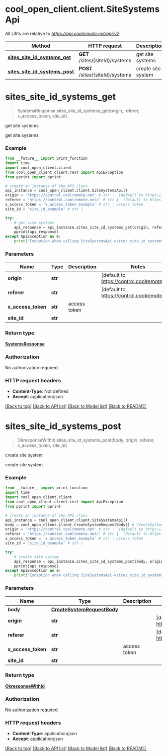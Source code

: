 # cool_open_client.client.SiteSystemsApi

All URIs are relative to *https://api.coolremote.net/api/v2*

Method | HTTP request | Description
------------- | ------------- | -------------
[**sites_site_id_systems_get**](SiteSystemsApi.md#sites_site_id_systems_get) | **GET** /sites/{siteId}/systems | get site systems
[**sites_site_id_systems_post**](SiteSystemsApi.md#sites_site_id_systems_post) | **POST** /sites/{siteId}/systems | create site system

# **sites_site_id_systems_get**
> SystemsResponse sites_site_id_systems_get(origin, referer, x_access_token, site_id)

get site systems

get site systems

### Example
```python
from __future__ import print_function
import time
import cool_open_client.client
from cool_open_client.client.rest import ApiException
from pprint import pprint

# create an instance of the API class
api_instance = cool_open_client.client.SiteSystemsApi()
origin = 'https://control.coolremote.net' # str |  (default to https://control.coolremote.net)
referer = 'https://control.coolremote.net/' # str |  (default to https://control.coolremote.net/)
x_access_token = 'x_access_token_example' # str | access token
site_id = 'site_id_example' # str | 

try:
    # get site systems
    api_response = api_instance.sites_site_id_systems_get(origin, referer, x_access_token, site_id)
    pprint(api_response)
except ApiException as e:
    print("Exception when calling SiteSystemsApi->sites_site_id_systems_get: %s\n" % e)
```

### Parameters

Name | Type | Description  | Notes
------------- | ------------- | ------------- | -------------
 **origin** | **str**|  | [default to https://control.coolremote.net]
 **referer** | **str**|  | [default to https://control.coolremote.net/]
 **x_access_token** | **str**| access token | 
 **site_id** | **str**|  | 

### Return type

[**SystemsResponse**](SystemsResponse.md)

### Authorization

No authorization required

### HTTP request headers

 - **Content-Type**: Not defined
 - **Accept**: application/json

[[Back to top]](#) [[Back to API list]](../README.md#documentation-for-api-endpoints) [[Back to Model list]](../README.md#documentation-for-models) [[Back to README]](../README.md)

# **sites_site_id_systems_post**
> OkresponseWithId sites_site_id_systems_post(body, origin, referer, x_access_token, site_id)

create site system

create site system

### Example
```python
from __future__ import print_function
import time
import cool_open_client.client
from cool_open_client.client.rest import ApiException
from pprint import pprint

# create an instance of the API class
api_instance = cool_open_client.client.SiteSystemsApi()
body = cool_open_client.client.CreateSystemRequestBody() # CreateSystemRequestBody | 
origin = 'https://control.coolremote.net' # str |  (default to https://control.coolremote.net)
referer = 'https://control.coolremote.net/' # str |  (default to https://control.coolremote.net/)
x_access_token = 'x_access_token_example' # str | access token
site_id = 'site_id_example' # str | 

try:
    # create site system
    api_response = api_instance.sites_site_id_systems_post(body, origin, referer, x_access_token, site_id)
    pprint(api_response)
except ApiException as e:
    print("Exception when calling SiteSystemsApi->sites_site_id_systems_post: %s\n" % e)
```

### Parameters

Name | Type | Description  | Notes
------------- | ------------- | ------------- | -------------
 **body** | [**CreateSystemRequestBody**](CreateSystemRequestBody.md)|  | 
 **origin** | **str**|  | [default to https://control.coolremote.net]
 **referer** | **str**|  | [default to https://control.coolremote.net/]
 **x_access_token** | **str**| access token | 
 **site_id** | **str**|  | 

### Return type

[**OkresponseWithId**](OkresponseWithId.md)

### Authorization

No authorization required

### HTTP request headers

 - **Content-Type**: application/json
 - **Accept**: application/json

[[Back to top]](#) [[Back to API list]](../README.md#documentation-for-api-endpoints) [[Back to Model list]](../README.md#documentation-for-models) [[Back to README]](../README.md)

